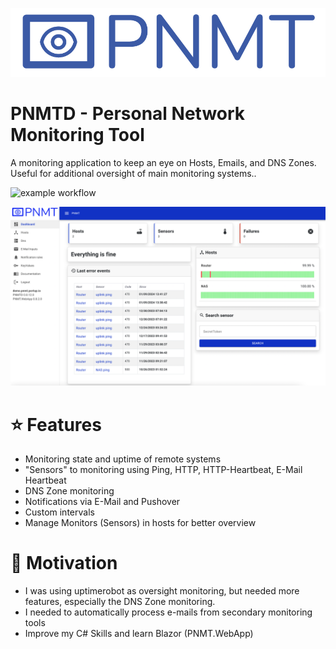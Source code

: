 
![Logo](docs/3x/Artboard%201@3x.png)

# PNMTD - Personal Network Monitoring Tool

A monitoring application to keep an eye on Hosts, Emails, and DNS Zones. Useful for additional oversight of main monitoring systems..

![example workflow](https://github.com/muqiuq/PNMTD/actions/workflows/dotnet.yml/badge.svg)

![Screenshot](docs/Screenshot.png)

# ⭐ Features
 - Monitoring state and uptime of remote systems
 - "Sensors" to monitoring using Ping, HTTP, HTTP-Heartbeat, E-Mail Heartbeat
 - DNS Zone monitoring
 - Notifications via E-Mail and Pushover
 - Custom intervals
 - Manage Monitors (Sensors) in hosts for better overview

# 🧸 Motivation
 - I was using uptimerobot as oversight monitoring, but needed more features, especially the DNS Zone monitoring. 
 - I needed to automatically process e-mails from secondary monitoring tools
 - Improve my C# Skills and learn Blazor (PNMT.WebApp)





